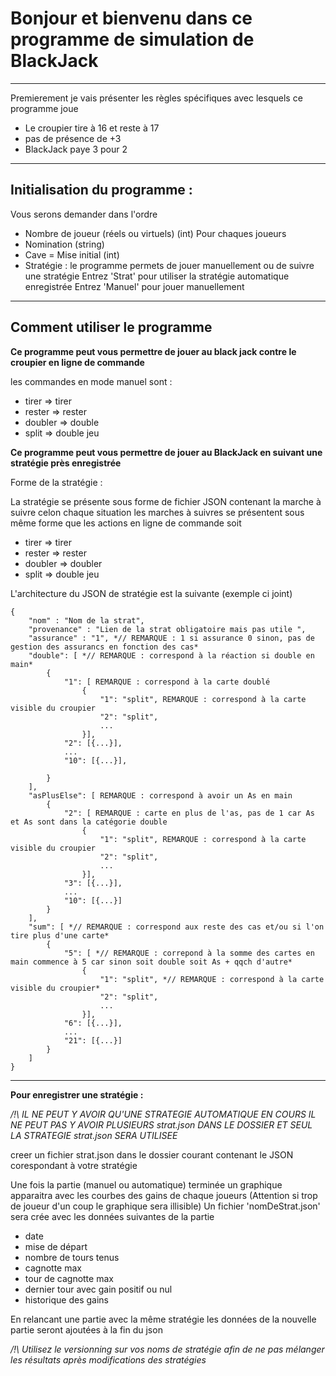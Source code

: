 # Bonjour et bienvenu dans ce programme de simulation de BlackJack 

---

Premierement je vais présenter les règles spécifiques avec lesquels ce programme joue 

- Le croupier tire à 16 et reste à 17 
- pas de présence de +3 
- BlackJack paye 3 pour 2 

---

## Initialisation du programme : 
Vous serons demander dans l'ordre 

- Nombre de joueur (réels ou virtuels) (int)
Pour chaques joueurs 
- Nomination (string)
- Cave = Mise initial (int)
- Stratégie : le programme permets de jouer manuellement ou de suivre une stratégie 
Entrez 'Strat' pour utiliser la stratégie automatique enregistrée 
Entrez 'Manuel' pour jouer manuellement

---

## Comment utiliser le programme

**Ce programme peut vous permettre de jouer au black jack contre le croupier en ligne de commande**

les commandes en mode manuel sont : 

- tirer => tirer 
- rester => rester 
- doubler => double 
- split => double jeu 

**Ce programme peut vous permettre de jouer au BlackJack en suivant une stratégie près enregistrée**

Forme de la stratégie : 

La stratégie se présente sous forme de fichier JSON contenant la marche à suivre celon chaque situation 
les marches à suivres se présentent sous même forme que les actions en ligne de commande soit 

- tirer => tirer 
- rester => rester
- doubler => doubler 
- split => double jeu

L'architecture du JSON de stratégie est la suivante (exemple ci joint)
```
{
    "nom" : "Nom de la strat",
    "provenance" : "Lien de la strat obligatoire mais pas utile ",
    "assurance" : "1", *// REMARQUE : 1 si assurance 0 sinon, pas de gestion des assurancs en fonction des cas*
    "double": [ *// REMARQUE : correspond à la réaction si double en main*
        {
            "1": [ REMARQUE : correspond à la carte doublé
                {
                    "1": "split", REMARQUE : correspond à la carte visible du croupier 
                    "2": "split",
                    ...
                }],
            "2": [{...}],
            ...
            "10": [{...}],
          
        }
    ],
    "asPlusElse": [ REMARQUE : correspond à avoir un As en main
        {
            "2": [ REMARQUE : carte en plus de l'as, pas de 1 car As et As sont dans la catégorie double
                {
                    "1": "split", REMARQUE : correspond à la carte visible du croupier
                    "2": "split",
                    ...
                }],
            "3": [{...}],
            ... 
            "10": [{...}]
        }
    ],
    "sum": [ *// REMARQUE : correspond aux reste des cas et/ou si l'on tire plus d'une carte*
        {
            "5": [ *// REMARQUE : correpond à la somme des cartes en main commence à 5 car sinon soit double soit As + qqch d'autre* 
                {
                    "1": "split", *// REMARQUE : correspond à la carte visible du croupier* 
                    "2": "split",
                    ...
                }],
            "6": [{...}],
            ...
            "21": [{...}]
        }
    ]
}
```

---

**Pour enregistrer une stratégie :**

*/!\ IL NE PEUT Y AVOIR QU'UNE STRATEGIE AUTOMATIQUE EN COURS* 
*IL NE PEUT PAS Y AVOIR PLUSIEURS strat.json DANS LE DOSSIER ET SEUL LA STRATEGIE strat.json SERA UTILISEE*


creer un fichier strat.json dans le dossier courant contenant le JSON corespondant à votre stratégie 


Une fois la partie (manuel ou automatique) terminée un graphique apparaitra avec les courbes des gains de chaque joueurs (Attention si trop de joueur d'un coup le graphique sera illisible)
Un fichier 'nomDeStrat.json' sera crée avec les données suivantes de la partie 
- date 
- mise de départ
- nombre de tours tenus 
- cagnotte max
- tour de cagnotte max
- dernier tour avec gain positif ou nul
- historique des gains

En relancant une partie avec la même stratégie les données de la nouvelle partie seront ajoutées à la fin du json
 
*/!\ Utilisez le versionning sur vos noms de stratégie afin de ne pas mélanger les résultats après modifications des stratégies*
